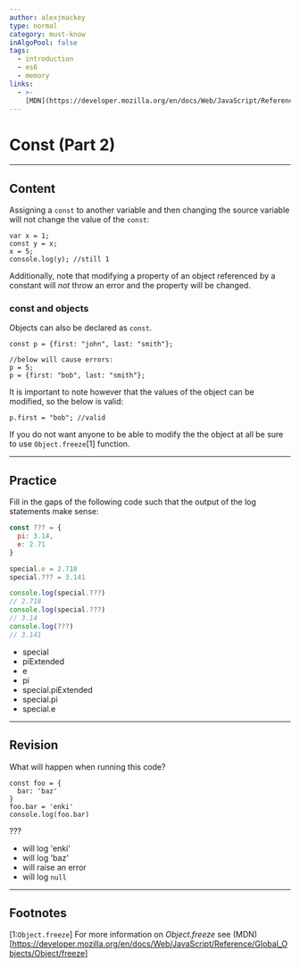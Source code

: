 ```yaml
---
author: alexjmackey
type: normal
category: must-know
inAlgoPool: false
tags:
  - introduction
  - es6
  - memory
links:
  - >-
    [MDN](https://developer.mozilla.org/en/docs/Web/JavaScript/Reference/Statements/const){website}
---
```


# Const (Part 2)


---

## Content

Assigning a `const` to another variable and then changing the source variable will not change the value of the `const`:

```plain-text
var x = 1;
const y = x;
x = 5;
console.log(y); //still 1
```

Additionally, note that modifying a property of an object referenced by a constant will *not* throw an error and the property will be changed.

### const and objects

Objects can also be declared as `const`.

```plain-text
const p = {first: "john", last: "smith"};

//below will cause errors:
p = 5;
p = {first: "bob", last: "smith"};
```

It is important to note however that the values of the object can be modified, so the below is valid:

```plain-text
p.first = "bob"; //valid
```

If you do not want anyone to be able to modify the the object at all be sure to use `Object.freeze`[1] function.


---

## Practice

Fill in the gaps of the following code such that the output of the log statements make sense:

```javascript
const ??? = {
  pi: 3.14,
  e: 2.71
}

special.e = 2.718
special.??? = 3.141

console.log(special.???)
// 2.718
console.log(special.???)
// 3.14
console.log(???)
// 3.141
```

- special
- piExtended
- e
- pi
- special.piExtended
- special.pi
- special.e


---

## Revision

What will happen when running this code?

```plain-text
const foo = {
  bar: 'baz'
}
foo.bar = 'enki'
console.log(foo.bar)
```

???

- will log 'enki'
- will log 'baz'
- will raise an error
- will log `null`


---

## Footnotes

[1:`Object.freeze`]
For more information on *Object.freeze* see (MDN)
[https://developer.mozilla.org/en/docs/Web/JavaScript/Reference/Global_Objects/Object/freeze]

